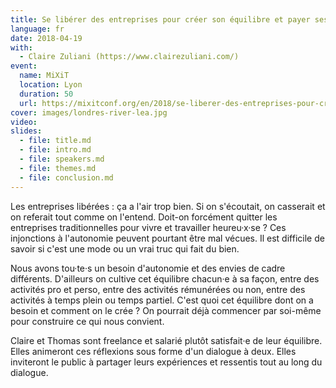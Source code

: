 ```yaml
---
title: Se libérer des entreprises pour créer son équilibre et payer ses factures
language: fr
date: 2018-04-19
with:
  - Claire Zuliani (https://www.clairezuliani.com/)
event:
  name: MiXiT
  location: Lyon
  duration: 50
  url: https://mixitconf.org/en/2018/se-liberer-des-entreprises-pour-creer-son-equilibre-et-payer-ses-factures
cover: images/londres-river-lea.jpg
video:
slides:
  - file: title.md
  - file: intro.md
  - file: speakers.md
  - file: themes.md
  - file: conclusion.md
---
```

Les entreprises libérées : ça a l'air trop bien. Si on s'écoutait, on casserait et on referait tout comme on l'entend. Doit-on forcément quitter les entreprises traditionnelles pour vivre et travailler heureu·x·se ? Ces injonctions à l'autonomie peuvent pourtant être mal vécues. Il est difficile de savoir si c'est une mode ou un vrai truc qui fait du bien.

Nous avons tou·te·s un besoin d'autonomie et des envies de cadre différents. D'ailleurs on cultive cet équilibre chacun·e à sa façon, entre des activités pro et perso, entre des activités rémunérées ou non, entre des activités à temps plein ou temps partiel. C'est quoi cet équilibre dont on a besoin et comment on le crée ? On pourrait déjà commencer par soi-même pour construire ce qui nous convient.

Claire et Thomas sont freelance et salarié plutôt satisfait·e de leur équilibre. Elles animeront ces réflexions sous forme d'un dialogue à deux. Elles inviteront le public à partager leurs expériences et ressentis tout au long du dialogue.
